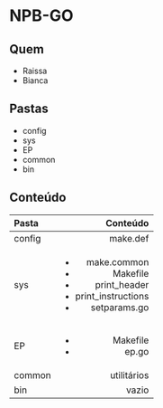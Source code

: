 # NPB-GO

## Quem
- Raissa
- Bianca

## Pastas
- config
- sys
- EP
- common
- bin

## Conteúdo
|Pasta | Conteúdo |
| :---|---:|
|config | make.def|
|sys | <ul><li>make.common</li><li>Makefile</li><li>print_header</li><li>print_instructions</li><li>setparams.go</li></ul>|
|EP | <ul><li>Makefile</li><li>ep.go</li></ul> |
|common | utilitários |
|bin | vazio |
